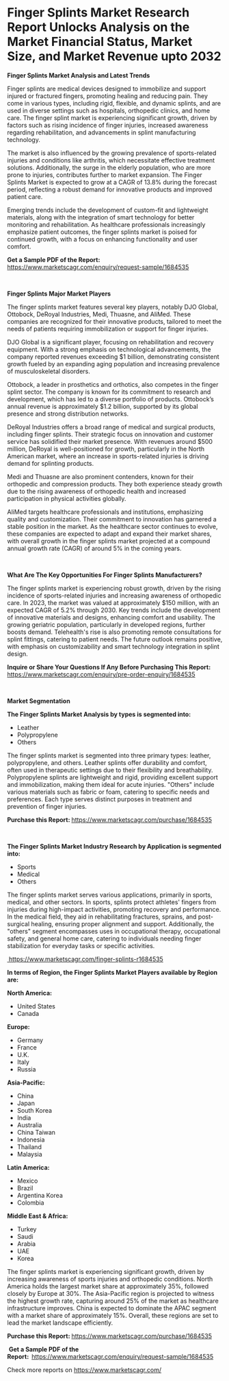 <p><h1>Finger Splints Market Research Report Unlocks Analysis on the Market Financial Status, Market Size, and Market Revenue upto 2032</h1></p><p><strong>Finger Splints Market Analysis and Latest Trends</strong></p>
<p><p>Finger splints are medical devices designed to immobilize and support injured or fractured fingers, promoting healing and reducing pain. They come in various types, including rigid, flexible, and dynamic splints, and are used in diverse settings such as hospitals, orthopedic clinics, and home care. The finger splint market is experiencing significant growth, driven by factors such as rising incidence of finger injuries, increased awareness regarding rehabilitation, and advancements in splint manufacturing technology.</p><p>The market is also influenced by the growing prevalence of sports-related injuries and conditions like arthritis, which necessitate effective treatment solutions. Additionally, the surge in the elderly population, who are more prone to injuries, contributes further to market expansion. The Finger Splints Market is expected to grow at a CAGR of 13.8% during the forecast period, reflecting a robust demand for innovative products and improved patient care.</p><p>Emerging trends include the development of custom-fit and lightweight materials, along with the integration of smart technology for better monitoring and rehabilitation. As healthcare professionals increasingly emphasize patient outcomes, the finger splints market is poised for continued growth, with a focus on enhancing functionality and user comfort.</p></p>
<p><strong>Get a Sample PDF of the Report:&nbsp;</strong> <a href="https://www.marketscagr.com/enquiry/request-sample/1684535?utm_campaign=2526&utm_medium=2&utm_source=Github&utm_content=ia&utm_term=03032025&utm_id=finger-splints">https://www.marketscagr.com/enquiry/request-sample/1684535</a></p>
<p>&nbsp;</p>
<p><strong>Finger Splints Major Market Players</strong></p>
<p><p>The finger splints market features several key players, notably DJO Global, Ottobock, DeRoyal Industries, Medi, Thuasne, and AliMed. These companies are recognized for their innovative products, tailored to meet the needs of patients requiring immobilization or support for finger injuries.</p><p>DJO Global is a significant player, focusing on rehabilitation and recovery equipment. With a strong emphasis on technological advancements, the company reported revenues exceeding $1 billion, demonstrating consistent growth fueled by an expanding aging population and increasing prevalence of musculoskeletal disorders.</p><p>Ottobock, a leader in prosthetics and orthotics, also competes in the finger splint sector. The company is known for its commitment to research and development, which has led to a diverse portfolio of products. Ottobock’s annual revenue is approximately $1.2 billion, supported by its global presence and strong distribution networks.</p><p>DeRoyal Industries offers a broad range of medical and surgical products, including finger splints. Their strategic focus on innovation and customer service has solidified their market presence. With revenues around $500 million, DeRoyal is well-positioned for growth, particularly in the North American market, where an increase in sports-related injuries is driving demand for splinting products.</p><p>Medi and Thuasne are also prominent contenders, known for their orthopedic and compression products. They both experience steady growth due to the rising awareness of orthopedic health and increased participation in physical activities globally.</p><p>AliMed targets healthcare professionals and institutions, emphasizing quality and customization. Their commitment to innovation has garnered a stable position in the market. As the healthcare sector continues to evolve, these companies are expected to adapt and expand their market shares, with overall growth in the finger splints market projected at a compound annual growth rate (CAGR) of around 5% in the coming years.</p></p>
<p>&nbsp;</p>
<p><strong>What Are The Key Opportunities For Finger Splints Manufacturers?</strong></p>
<p><p>The finger splints market is experiencing robust growth, driven by the rising incidence of sports-related injuries and increasing awareness of orthopedic care. In 2023, the market was valued at approximately $150 million, with an expected CAGR of 5.2% through 2030. Key trends include the development of innovative materials and designs, enhancing comfort and usability. The growing geriatric population, particularly in developed regions, further boosts demand. Telehealth's rise is also promoting remote consultations for splint fittings, catering to patient needs. The future outlook remains positive, with emphasis on customizability and smart technology integration in splint design.</p></p>
<p><strong>Inquire or Share Your Questions If Any Before Purchasing This Report:</strong> <a href="https://www.marketscagr.com/enquiry/pre-order-enquiry/1684535?utm_campaign=2526&utm_medium=2&utm_source=Github&utm_content=ia&utm_term=03032025&utm_id=finger-splints">https://www.marketscagr.com/enquiry/pre-order-enquiry/1684535</a></p>
<p>&nbsp;</p>
<p><strong>Market Segmentation</strong></p>
<p><strong>The Finger Splints Market Analysis by types is segmented into:</strong></p>
<p><ul><li>Leather</li><li>Polypropylene</li><li>Others</li></ul></p>
<p><p>The finger splints market is segmented into three primary types: leather, polypropylene, and others. Leather splints offer durability and comfort, often used in therapeutic settings due to their flexibility and breathability. Polypropylene splints are lightweight and rigid, providing excellent support and immobilization, making them ideal for acute injuries. "Others" include various materials such as fabric or foam, catering to specific needs and preferences. Each type serves distinct purposes in treatment and prevention of finger injuries.</p></p>
<p><strong>Purchase this Report:&nbsp;</strong><a href="https://www.marketscagr.com/purchase/1684535?utm_campaign=2526&utm_medium=2&utm_source=Github&utm_content=ia&utm_term=03032025&utm_id=finger-splints">https://www.marketscagr.com/purchase/1684535</a></p>
<p>&nbsp;</p>
<p><strong>The Finger Splints Market Industry Research by Application is segmented into:</strong></p>
<p><ul><li>Sports</li><li>Medical</li><li>Others</li></ul></p>
<p><p>The finger splints market serves various applications, primarily in sports, medical, and other sectors. In sports, splints protect athletes' fingers from injuries during high-impact activities, promoting recovery and performance. In the medical field, they aid in rehabilitating fractures, sprains, and post-surgical healing, ensuring proper alignment and support. Additionally, the "others" segment encompasses uses in occupational therapy, occupational safety, and general home care, catering to individuals needing finger stabilization for everyday tasks or specific activities.</p></p>
<p><a href="https://www.marketscagr.com/finger-splints-r1684535?utm_campaign=2526&utm_medium=2&utm_source=Github&utm_content=ia&utm_term=03032025&utm_id=finger-splints">&nbsp;https://www.marketscagr.com/finger-splints-r1684535</a></p>
<p><strong>In terms of Region, the Finger Splints Market Players available by Region are:</strong></p>
<p>
    <p> <strong> North America: </strong>
        <ul>
            <li>United States</li>
            <li>Canada</li>
        </ul>
        </p> 
    <p> <strong> Europe: </strong>
        <ul>
            <li>Germany</li>
            <li>France</li>
            <li>U.K.</li>
            <li>Italy</li>
            <li>Russia</li>
        </ul>
        </p> 
    <p> <strong> Asia-Pacific: </strong>
        <ul>
            <li>China</li>
            <li>Japan</li>
            <li>South Korea</li>
            <li>India</li>
            <li>Australia</li>
            <li>China Taiwan</li>
            <li>Indonesia</li>
            <li>Thailand</li>
            <li>Malaysia</li>
        </ul>
        </p> 
    <p> <strong> Latin America: </strong>
        <ul>
            <li>Mexico</li>
            <li>Brazil</li>
            <li>Argentina Korea</li>
            <li>Colombia</li>
        </ul>
        </p> 
    <p> <strong> Middle East & Africa: </strong>
        <ul>
            <li>Turkey</li>
            <li>Saudi</li>
            <li>Arabia</li>
            <li>UAE</li>
            <li>Korea</li>
        </ul>
    </p>
    </p>
<p><p>The finger splints market is experiencing significant growth, driven by increasing awareness of sports injuries and orthopedic conditions. North America holds the largest market share at approximately 35%, followed closely by Europe at 30%. The Asia-Pacific region is projected to witness the highest growth rate, capturing around 25% of the market as healthcare infrastructure improves. China is expected to dominate the APAC segment with a market share of approximately 15%. Overall, these regions are set to lead the market landscape efficiently.</p></p>
<p><strong>Purchase this Report: </strong><a href="https://www.marketscagr.com/purchase/1684535?utm_campaign=2526&utm_medium=2&utm_source=Github&utm_content=ia&utm_term=03032025&utm_id=finger-splints">https://www.marketscagr.com/purchase/1684535</a></p>
<p>&nbsp;<strong>Get a Sample PDF of the Report:&nbsp;&nbsp;</strong><a href="https://www.marketscagr.com/enquiry/request-sample/1684535?utm_campaign=2526&utm_medium=2&utm_source=Github&utm_content=ia&utm_term=03032025&utm_id=finger-splints">https://www.marketscagr.com/enquiry/request-sample/1684535</a></p>
<p><strong></strong></p>
<p>Check more reports on <a href="https://www.marketscagr.com/?utm_campaign=2526&utm_medium=2&utm_source=Github&utm_content=ia&utm_term=03032025&utm_id=finger-splints">https://www.marketscagr.com/</a></p>